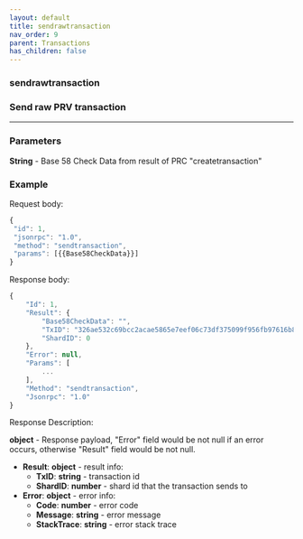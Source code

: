 ```yaml
---
layout: default
title: sendrawtransaction
nav_order: 9
parent: Transactions
has_children: false
---
```


### sendrawtransaction
### Send raw PRV transaction
---
### Parameters

**String** - Base 58 Check Data from result of PRC "createtransaction"

### Example

Request body:
```javascript
{
 "id": 1,
 "jsonrpc": "1.0",
 "method": "sendtransaction",
 "params": [{{Base58CheckData}}]
}
```
Response body:
```javascript
{
    "Id": 1,
    "Result": {
        "Base58CheckData": "",
        "TxID": "326ae532c69bcc2acae5865e7eef06c73df375099f956fb97616b8c8889fc4d2",
        "ShardID": 0
    },
    "Error": null,
    "Params": [
        ...
    ],
    "Method": "sendtransaction",
    "Jsonrpc": "1.0"
}
```
Response Description:

**object** - Response payload, "Error" field would be not null if an error occurs, otherwise "Result" field would be not null.

- **Result**: **object** - result info:
  - **TxID**: **string** - transaction id
  - **ShardID**: **number** - shard id that the transaction sends to
- **Error**: **object** - error info:
  - **Code**: **number** - error code
  - **Message**: **string** - error message
  - **StackTrace**: **string** - error stack trace

